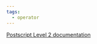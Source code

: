 ```yaml
---
tags:
  - operator
---
```

[Postscript Level 2 documentation](https://hepunx.rl.ac.uk/~adye/psdocs/ref/PSL2s.html#syntaxerror)